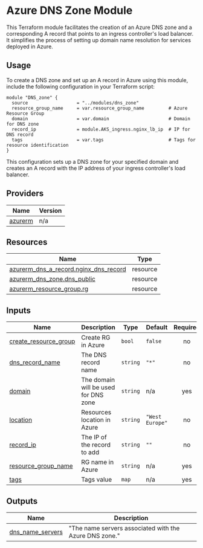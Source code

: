# Azure DNS Zone Module
This Terraform module facilitates the creation of an Azure DNS zone and a corresponding A record that points to an ingress controller's load balancer. It simplifies the process of setting up domain name resolution for services deployed in Azure.

## Usage
To create a DNS zone and set up an A record in Azure using this module, include the following configuration in your Terraform script:
```hcl
module "DNS_zone" {
  source                  = "../modules/dns_zone"
  resource_group_name     = var.resource_group_name         # Azure Resource Group
  domain                  = var.domain                      # Domain for DNS zone
  record_ip               = module.AKS_ingress.nginx_lb_ip  # IP for DNS record
  tags                    = var.tags                        # Tags for resource identification
}
```

This configuration sets up a DNS zone for your specified domain and creates an A record with the IP address of your ingress controller's load balancer.

## Providers
| Name | Version |
|------|---------|
| <a name="provider_azurerm"></a> [azurerm](#provider\_azurerm) | n/a |


## Resources
| Name | Type |
|------|------|
| [azurerm_dns_a_record.nginx_dns_record](https://registry.terraform.io/providers/hashicorp/azurerm/latest/docs/resources/dns_a_record) | resource |
| [azurerm_dns_zone.dns_public](https://registry.terraform.io/providers/hashicorp/azurerm/latest/docs/resources/dns_zone) | resource |
| [azurerm_resource_group.rg](https://registry.terraform.io/providers/hashicorp/azurerm/latest/docs/resources/resource_group) | resource |

## Inputs
| Name | Description | Type | Default | Required |
|------|-------------|------|---------|:--------:|
| <a name="input_create_resource_group"></a> [create\_resource\_group](#input\_create\_resource\_group) | Create RG in Azure | `bool` | `false` | no |
| <a name="input_dns_record_name"></a> [dns\_record\_name](#input\_dns\_record\_name) | The DNS record name | `string` | `"*"` | no |
| <a name="input_domain"></a> [domain](#input\_domain) | The domain will be used for DNS zone | `string` | n/a | yes |
| <a name="input_location"></a> [location](#input\_location) | Resources location in Azure | `string` | `"West Europe"` | no |
| <a name="input_record_ip"></a> [record\_ip](#input\_record\_ip) | The IP of the record to add | `string` | `""` | no |
| <a name="input_resource_group_name"></a> [resource\_group\_name](#input\_resource\_group\_name) | RG name in Azure | `string` | n/a | yes |
| <a name="input_tags"></a> [tags](#input\_tags) | Tags value | `map` | n/a | yes |

## Outputs
| Name | Description |
|------|-------------|
| <a name="output_dns_name_servers"></a> [dns\_name\_servers](#output\_dns\_name\_servers) | "The name servers associated with the Azure DNS zone." |
